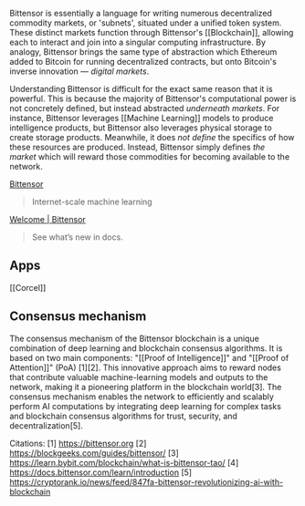Bittensor is essentially a language for writing numerous decentralized commodity markets, or 'subnets', situated under a unified token system. These distinct markets function through Bittensor's [[Blockchain]], allowing each to interact and join into a singular computing infrastructure. By analogy, Bittensor brings the same type of abstraction which Ethereum added to Bitcoin for running decentralized contracts, but onto Bitcoin's inverse innovation — _digital markets_.

Understanding Bittensor is difficult for the exact same reason that it is powerful. This is because the majority of Bittensor's computational power is not concretely defined, but instead abstracted _underneath markets_. For instance, Bittensor leverages [[Machine Learning]] models to produce intelligence products, but Bittensor also leverages physical storage to create storage products. Meanwhile, it does _not define_ the specifics of how these resources are produced. Instead, Bittensor simply defines _the market_ which will reward those commodities for becoming available to the network.

[Bittensor](https://bittensor.com/about)
> Internet-scale machine learning

[Welcome | Bittensor](https://docs.bittensor.com)
> See what’s new in docs.

## Apps

[[Corcel]]

## Consensus mechanism

The consensus mechanism of the Bittensor blockchain is a unique combination of deep learning and blockchain consensus algorithms. It is based on two main components: "[[Proof of Intelligence]]" and "[[Proof of Attention]]" (PoA) [1][2]. This innovative approach aims to reward nodes that contribute valuable machine-learning models and outputs to the network, making it a pioneering platform in the blockchain world[3]. The consensus mechanism enables the network to efficiently and scalably perform AI computations by integrating deep learning for complex tasks and blockchain consensus algorithms for trust, security, and decentralization[5].

Citations:
[1] https://bittensor.org
[2] https://blockgeeks.com/guides/bittensor/
[3] https://learn.bybit.com/blockchain/what-is-bittensor-tao/
[4] https://docs.bittensor.com/learn/introduction
[5] https://cryptorank.io/news/feed/847fa-bittensor-revolutionizing-ai-with-blockchain
